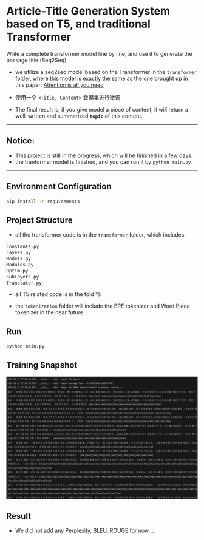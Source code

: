 # Article-Title Generation System based on T5, and traditional Transformer
Write a complete transformer model line by line, and use it to generate the passage title (Seq2Seq)

- we utilize a seq2seq model based on the Transformer in the `transformer` folder, where this model is exactly the same as the one brought up in this paper: [Attention is all you need](http://arxiv.org/abs/1706.03762)

- 使用一个 `<Title, Content>` 数据集进行微调
- The final result is, if you give model a piece of content, it will return a well-written and summarized **`topic`** of this content.

---
## Notice:
- This project is still in the progress, which will be finished in a few days.
- the tranformer model is finished, and you can run it by `python main.py`
--- 



## Environment Configuration
```bash
pip install -r requirements
```

## Project Structure
- all the transformer code is in the `transformer` folder, which includes:
```Plain Text
Constants.py
Layers.py
Models.py
Modules.py
Optim.py
SubLayers.py
Translator.py
```

- all T5 related code is in the fold `T5`

- the `tokenization` folder will include the BPE tokenizer and Word Piece tokenizer in the near future.


## Run
```bash
python main.py
```


## Training Snapshot
![Epoch 199](image/image.png)



## Result
- We did not add any Perplexity, BLEU, ROUGE for now ...
